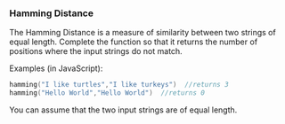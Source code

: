 ### Hamming Distance

The Hamming Distance is a measure of similarity between two strings of equal length. Complete the function so that it returns the number of positions where the input strings do not match.

Examples (in JavaScript):
```c
hamming("I like turtles","I like turkeys")  //returns 3
hamming("Hello World","Hello World")  //returns 0
```
You can assume that the two input strings are of equal length.
